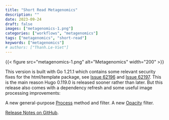 ```yaml
---
title: "Short Read Metagenomics"
description: ""
date: 2023-09-24
draft: false
images: ["metagenomics-1.png"]
categories: ["workflows", "metagenomics"]
tags: ["metagenomics", "short-read"]
keywords: ["metagenomics"]
# authors: ["Thanh.Le-Viet"]
---
```


{{< figure src="metagenomics-1.png" alt="Metagenomics" width="200" >}}

This version is built with Go 1.21.1 which contains some relevant security fixes for the html/template package, see [Issue 62196](https://github.com/golang/go/issues/62196) and [Issue 62197](https://github.com/golang/go/issues/62197). This is the main reason Hugo 0.119.0 is released sooner rather than later. But this release also comes with a dependency refresh and some useful image processing improvements:

A new general-purpose [Process](https://gohugo.io/content-management/image-processing/#process) method and filter.
A new [Opacity](https://gohugo.io/functions/images/#opacity) filter.


[Release Notes on GitHub](https://github.com/gohugoio/hugo/releases).
